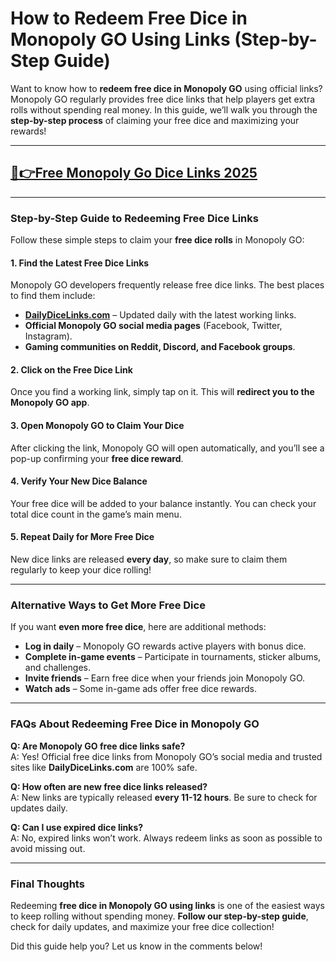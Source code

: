 # **How to Redeem Free Dice in Monopoly GO Using Links (Step-by-Step Guide)**

Want to know how to **redeem free dice in Monopoly GO** using official links? Monopoly GO regularly provides free dice links that help players get extra rolls without spending real money. In this guide, we’ll walk you through the **step-by-step process** of claiming your free dice and maximizing your rewards!


---
## [🔗👉Free Monopoly Go Dice Links 2025](https://9990.site/mono.html)
---

### Step-by-Step Guide to Redeeming Free Dice Links

Follow these simple steps to claim your **free dice rolls** in Monopoly GO:

#### 1. **Find the Latest Free Dice Links**
Monopoly GO developers frequently release free dice links. The best places to find them include:
- **[DailyDiceLinks.com](https://dailydicelinks.com)** – Updated daily with the latest working links.
- **Official Monopoly GO social media pages** (Facebook, Twitter, Instagram).
- **Gaming communities on Reddit, Discord, and Facebook groups**.

#### 2. **Click on the Free Dice Link**
Once you find a working link, simply tap on it. This will **redirect you to the Monopoly GO app**.

#### 3. **Open Monopoly GO to Claim Your Dice**
After clicking the link, Monopoly GO will open automatically, and you’ll see a pop-up confirming your **free dice reward**.

#### 4. **Verify Your New Dice Balance**
Your free dice will be added to your balance instantly. You can check your total dice count in the game’s main menu.

#### 5. **Repeat Daily for More Free Dice**
New dice links are released **every day**, so make sure to claim them regularly to keep your dice rolling!

---

### Alternative Ways to Get More Free Dice

If you want **even more free dice**, here are additional methods:

- **Log in daily** – Monopoly GO rewards active players with bonus dice.
- **Complete in-game events** – Participate in tournaments, sticker albums, and challenges.
- **Invite friends** – Earn free dice when your friends join Monopoly GO.
- **Watch ads** – Some in-game ads offer free dice rewards.

---

### FAQs About Redeeming Free Dice in Monopoly GO

**Q: Are Monopoly GO free dice links safe?**  
A: Yes! Official free dice links from Monopoly GO’s social media and trusted sites like **DailyDiceLinks.com** are 100% safe.

**Q: How often are new free dice links released?**  
A: New links are typically released **every 11-12 hours**. Be sure to check for updates daily.

**Q: Can I use expired dice links?**  
A: No, expired links won’t work. Always redeem links as soon as possible to avoid missing out.

---

### Final Thoughts

Redeeming **free dice in Monopoly GO using links** is one of the easiest ways to keep rolling without spending money. **Follow our step-by-step guide**, check for daily updates, and maximize your free dice collection!

Did this guide help you? Let us know in the comments below!
